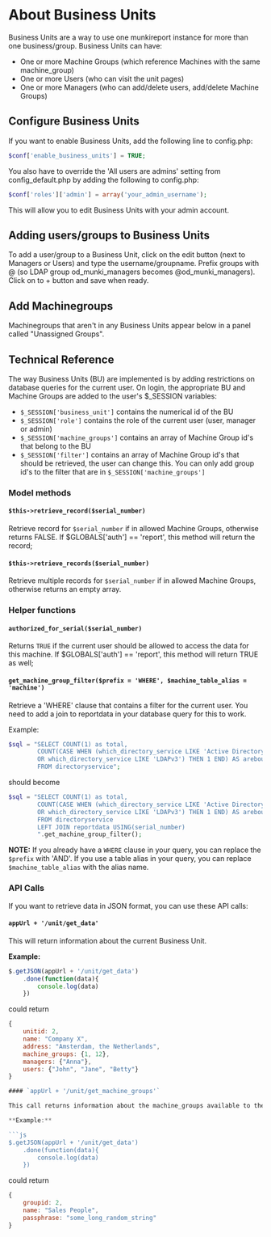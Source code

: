 # About Business Units

Business Units are a way to use one munkireport instance for more than one business/group. Business Units can have:

* One or more Machine Groups (which reference Machines with the same machine_group)
* One or more Users (who can visit the unit pages)
* One or more Managers (who can add/delete users, add/delete Machine Groups)

## Configure Business Units

If you want to enable Business Units, add the following line to config.php:

```php
$conf['enable_business_units'] = TRUE;
```

You also have to override the 'All users are admins' setting from config_default.php by adding the following to config.php:

```php
$conf['roles']['admin'] = array('your_admin_username');
```

This will allow you to edit Business Units with your admin account.

## Adding users/groups to Business Units

To add a user/group to a Business Unit, click on the edit button (next to Managers or Users) and type the username/groupname. Prefix groups with @ (so LDAP group od_munki_managers becomes @od_munki_managers).
Click on to + button and save when ready.

## Add Machinegroups

Machinegroups that aren't in any Business Units appear below in a panel called "Unassigned Groups".

## Technical Reference

The way Business Units (BU) are implemented is by adding restrictions on database queries for the current user. On login, the appropriate BU and Machine Groups are added to the user's $_SESSION variables:

* `$_SESSION['business_unit']` contains the numerical id of the BU
* `$_SESSION['role']` contains the role of the current user (user, manager or admin)
* `$_SESSION['machine_groups']` contains an array of Machine Group id's that belong to the BU
* `$_SESSION['filter']` contains an array of Machine Group id's that should be retrieved, the user can change this. You can only add group id's to the filter that are in `$_SESSION['machine_groups']`

### Model methods

#### `$this->retrieve_record($serial_number)`

Retrieve record for `$serial_number` if in allowed Machine Groups, otherwise returns FALSE.
If $GLOBALS['auth'] == 'report', this method will return the record;

#### `$this->retrieve_records($serial_number)`

Retrieve multiple records for `$serial_number` if in allowed Machine Groups, otherwise returns an empty array.


### Helper functions

#### `authorized_for_serial($serial_number)`

Returns `TRUE` if the current user should be allowed to access the data for this machine.
If $GLOBALS['auth'] == 'report', this method will return TRUE as well;

#### `get_machine_group_filter($prefix = 'WHERE', $machine_table_alias = 'machine')`

Retrieve a 'WHERE' clause that contains a filter for the current user. You need to add a join to reportdata in your database query for this to work.

Example:

```php
$sql = "SELECT COUNT(1) as total,
		COUNT(CASE WHEN (which_directory_service LIKE 'Active Directory'
		OR which_directory_service LIKE 'LDAPv3') THEN 1 END) AS arebound
		FROM directoryservice";
```

should become

```php
$sql = "SELECT COUNT(1) as total,
		COUNT(CASE WHEN (which_directory_service LIKE 'Active Directory'
		OR which_directory_service LIKE 'LDAPv3') THEN 1 END) AS arebound
		FROM directoryservice
		LEFT JOIN reportdata USING(serial_number)
		".get_machine_group_filter();
```

**NOTE:** If you already have a `WHERE` clause in your query, you can replace the `$prefix` with 'AND'. If you use a table alias in your query, you can replace `$machine_table_alias` with the alias name.				


### API Calls

If you want to retrieve data in JSON format, you can use these API calls:

#### `appUrl + '/unit/get_data'`

This will return information about the current Business Unit.

**Example:**

```js
$.getJSON(appUrl + '/unit/get_data')
	.done(function(data){
		console.log(data)
	})
```

could return

```js
{
	unitid: 2,
	name: "Company X",
	address: "Amsterdam, the Netherlands",
	machine_groups: {1, 12},
	managers: {"Anna"},
	users: {"John", "Jane", "Betty"}
}

#### `appUrl + '/unit/get_machine_groups'`

This call returns information about the machine_groups available to the current user.

**Example:**

```js
$.getJSON(appUrl + '/unit/get_data')
	.done(function(data){
		console.log(data)
	})
```

could return

```js
{
	groupid: 2,
	name: "Sales People",
	passphrase: "some_long_random_string"
}
```
